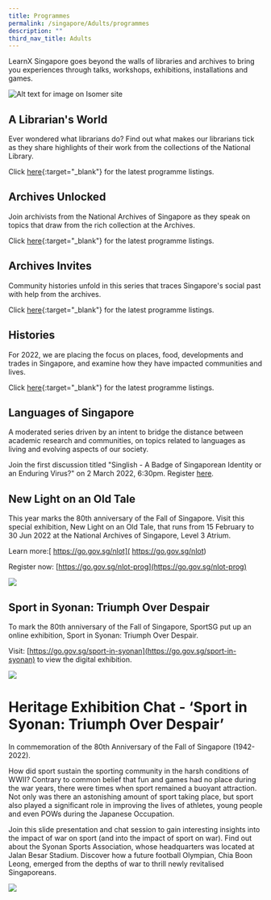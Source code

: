 ```yaml
---
title: Programmes
permalink: /singapore/Adults/programmes
description: ""
third_nav_title: Adults
---
```

<style type="text/css">
/* Links */
.content a { color: #322987; }
.content a:focus,
.content a:hover { color: #28216c; }

/* Button Outline */
.bp-button { padding-left: 1.5rem; padding-right: 1.5rem; }
.bp-button.is-primary-outline { border: 1px solid #322987; color: #322987; background-color: transparent; text-decoration: none; }
.bp-button.is-primary-outline:focus,
.bp-button.is-primary-outline:hover { border: 1px solid #322987; color: #cff2e8; background-color: #322987; text-decoration: none; }

/* Responsive Iframe */
.responsive-iframe { position: absolute; top: 0; left: 0; bottom: 0; right: 0; width: 100%; height: 100%; }
.responsive-iframe-container { position: relative; overflow: hidden; width: 100%; }
.responsive-iframe-container.ratio-16by9 { padding-top: 56.25%; }
.responsive-iframe-container.ratio-4by3 { padding-top: 75%; }
.responsive-iframe-container.ratio-3by2 { padding-top: 66.66%; }
.responsive-iframe-container.ratio-1by1 { padding-top: 100%; }

/* Click Box */
.clickbox { display: block; position: relative; width: 100%; padding-bottom: 56.25%; background-color: transparent; }
.clickbox span { padding: .5rem; }
.clickbox a { position: absolute; display: flex; width: 100%; height: 100%; align-items: center; justify-content: center; font-size: 1.25rem; text-align: center; text-decoration: none; text-transform: uppercase; }
.clickbox a:focus,
.clickbox a:hover { text-decoration: none; }

/* Mint Jade */
.clickbox.is-mint-jade { background-color: #dce5d3; color: #00b794; }
.clickbox.is-mint-jade a { color: #00b794; }
.clickbox.is-mint-jade a:focus,
.clickbox.is-mint-jade a:hover { background-color: #00b794; color: #dce5d3; } 
</style>

LearnX Singapore goes beyond the walls of libraries and archives to bring you experiences through talks, workshops, exhibitions, installations and games.

![Alt text for image on Isomer site](/images/singapore/singapore/NLNAS%20Programmes.png)

## **A Librarian's World**
Ever wondered what librarians do? Find out what makes our librarians tick as they share highlights of their work from the collections of the National Library. 

Click [here](https://www.eventbrite.com/cc/learnx-singapore-67809){:target="_blank"} for the latest programme listings.

## **Archives Unlocked**
Join archivists from the National Archives of Singapore as they speak on topics that draw from the rich collection at the Archives. 

Click [here](https://www.eventbrite.com/cc/learnx-singapore-67809){:target="_blank"} for the latest programme listings.

## **Archives Invites**
Community histories unfold in this series that traces Singapore's social past with help from the archives.

Click [here](https://www.eventbrite.com/cc/learnx-singapore-67809){:target="_blank"} for the latest programme listings.

## **Histories**
For 2022, we are placing the focus on places, food, developments and trades in Singapore, and examine how they have impacted communities and lives.

Click [here](https://www.eventbrite.com/cc/learnx-singapore-67809){:target="_blank"} for the latest programme listings.

## **Languages of Singapore**
A moderated series driven by an intent to bridge the distance between academic research and communities, on topics related to languages as living and evolving aspects of our society.

Join the first discussion titled "Singlish - A Badge of Singaporean Identity or an Enduring Virus?" on 2 March 2022, 6:30pm. Register [here](https://safe.menlosecurity.com/https://www.eventbrite.sg/e/languages-of-singapore-singlish-tickets-269407955447?aff=ebdsoporgprofile).


## **New Light on an Old Tale**
This year marks the 80th anniversary of the Fall of Singapore. Visit this special exhibition, New Light on an Old Tale, that runs from 15 February to 30 Jun 2022 at the National Archives of Singapore, Level 3 
Atrium.

Learn more:[ https://go.gov.sg/nlot]( https://go.gov.sg/nlot)

Register now: [https://go.gov.sg/nlot-prog](https://go.gov.sg/nlot-prog)

![](/images/singapore-japanese-occupation/NAS%20New%20light%20on%20an%20old%20tale%20exhibition.jpg)

## **Sport in Syonan: Triumph Over Despair**
To mark the 80th anniversary of the Fall of Singapore, SportSG put up an online exhibition, Sport in Syonan: 
Triumph Over Despair. 

Visit: [https://go.gov.sg/sport-in-syonan](https://go.gov.sg/sport-in-syonan) to view the digital exhibition.

![](/images/singapore-japanese-occupation/Sport%20in%20Syonan%20poster.png)

# **Heritage Exhibition Chat - ‘Sport in Syonan: Triumph Over Despair’**

In commemoration of the 80th Anniversary of the Fall of Singapore (1942-2022).

How did sport sustain the sporting community in the harsh conditions of WWII? Contrary to common belief that fun and games had no place during the war years, there were times when sport remained a buoyant attraction. Not only was there an astonishing amount of sport taking place, but sport also played a significant role in improving the lives of athletes, young people and even POWs during the Japanese Occupation. 

Join this slide presentation and chat session to gain interesting insights into the impact of war on sport (and into the impact of sport on war). Find out about the Syonan Sports Association, whose headquarters was located at Jalan Besar Stadium. Discover how a future football Olympian, Chia Boon Leong, emerged from the depths of war to thrill newly revitalised Singaporeans.


![](/images/singapore-japanese-occupation/Sport%20in%20Syonan%20talk%20poster.jpg)
